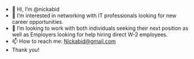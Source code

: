 - 👋 Hi, I’m @nickabid
- 👀 I’m interested in networking with IT professionals looking for new career opportunities. 
- 💞️ I’m looking to work with both individuals seeking their next position as well as Employers looking for help hiring direct W-2 employees. 
- 📫 How to reach me: Nickabid@gmail.com
- Thank you!

<!---
nickabid/nickabid is a ✨ special ✨ repository because its `README.md` (this file) appears on your GitHub profile.
You can click the Preview link to take a look at your changes.
--->
